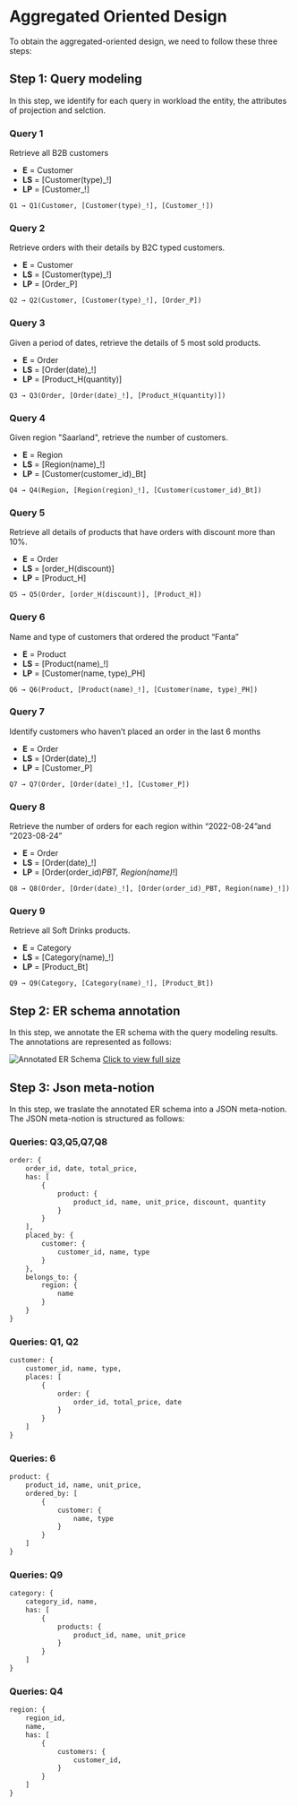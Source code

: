 # Aggregated Oriented Design

To obtain the aggregated-oriented design, we need to follow these three steps:

## Step 1: Query modeling
In this step, we identify for each query in workload the entity, the attributes of projection and selction. 

### Query 1
Retrieve all B2B customers

- **E** = <span class="text-red-600">Customer</span>
- **LS** = <span class="text-green-500 font-mono">[Customer(type)_!]</span>
- **LP** = <span class="text-blue-500 font-mono">[Customer_!]</span>

```
Q1 → Q1(Customer, [Customer(type)_!], [Customer_!])
```

### Query 2
Retrieve orders with their details by B2C typed customers.

- **E** = <span class="text-red-600">Customer</span>
- **LS** = <span class="text-green-500 font-mono">[Customer(type)_!]</span>
- **LP** = <span class="text-blue-500 font-mono">[Order_P]</span>


```
Q2 → Q2(Customer, [Customer(type)_!], [Order_P])
```

### Query 3
Given a period of dates, retrieve the details of 5 most sold products.

- **E** = <span class="text-red-600">Order</span>
- **LS** = <span class="text-green-500 font-mono">[Order(date)_!]</span>
- **LP** = <span class="text-blue-500 font-mono">[Product_H(quantity)]</span>


```
Q3 → Q3(Order, [Order(date)_!], [Product_H(quantity)])
```

### Query 4
Given region "Saarland", retrieve the number of customers.

- **E** = <span class="text-red-600">Region</span>
- **LS** = <span class="text-green-500 font-mono">[Region(name)_!]</span>
- **LP** = <span class="text-blue-500 font-mono">[Customer(customer_id)_Bt]</span>

```
Q4 → Q4(Region, [Region(region)_!], [Customer(customer_id)_Bt])
```


### Query 5
Retrieve all details of products that have orders with discount more than 10%.

- **E** = <span class="text-red-600">Order</span>
- **LS** = <span class="text-green-500 font-mono">[order_H(discount)]</span>
- **LP** = <span class="text-blue-500 font-mono">[Product_H]</span>

```
Q5 → Q5(Order, [order_H(discount)], [Product_H])
```


### Query 6
Name and type of customers that ordered the product “Fanta”  

- **E** = <span class="text-red-600">Product</span>
- **LS** = <span class="text-green-500 font-mono">[Product(name)_!]</span>
- **LP** = <span class="text-blue-500 font-mono">[Customer(name, type)_PH]</span>

```
Q6 → Q6(Product, [Product(name)_!], [Customer(name, type)_PH])
```

### Query 7
Identify customers who haven’t placed an order in the last 6 months

- **E** = <span class="text-red-600">Order</span>
- **LS** = <span class="text-green-500 font-mono">[Order(date)_!]</span>
- **LP** = <span class="text-blue-500 font-mono">[Customer_P]</span>

```
Q7 → Q7(Order, [Order(date)_!], [Customer_P])
```

### Query 8
Retrieve the number of orders for each region within “2022-08-24”and “2023-08-24”

- **E** = <span class="text-red-600">Order</span>
- **LS** = <span class="text-green-500 font-mono">[Order(date)_!]</span>
- **LP** = <span class="text-blue-500 font-mono">[Order(order_id)_PBT, Region(name)_!]</span>

```
Q8 → Q8(Order, [Order(date)_!], [Order(order_id)_PBT, Region(name)_!])
```

### Query 9
Retrieve all Soft Drinks products.

- **E** = <span class="text-red-600">Category</span>
- **LS** = <span class="text-green-500 font-mono">[Category(name)_!]</span>
- **LP** = <span class="text-blue-500 font-mono">[Product_Bt]</span>

```
Q9 → Q9(Category, [Category(name)_!], [Product_Bt])
```

## Step 2: ER schema annotation
In this step, we annotate the ER schema with the query modeling results. The annotations are represented as follows:


<img src="/images/er-schema-annotation.svg" alt="Annotated ER Schema" class="w-full h-auto">

<a href="/images/er-schema-annotation.svg" class="text-center" target="_blank" rel="noopener noreferrer">
  Click to view full size
</a>

## Step 3: Json meta-notion
In this step, we traslate the annotated ER schema into a JSON meta-notion. The JSON meta-notion is structured as follows:

### Queries: Q3,Q5,Q7,Q8

```txt
order: {
    order_id, date, total_price,
    has: [
        {
            product: {
                product_id, name, unit_price, discount, quantity
            }
        }
    ],
    placed_by: {
        customer: {
            customer_id, name, type
        }
    },
    belongs_to: {
        region: {
            name
        }
    }
}
```     

### Queries: Q1, Q2

```txt
customer: {
    customer_id, name, type, 
    places: [
        {
            order: {
                order_id, total_price, date
            }
        }
    ]
} 
```

### Queries: 6

```txt
product: { 
    product_id, name, unit_price, 
    ordered_by: [
        { 
            customer: {
                name, type
            }
        }
    ]
} 
```
### Queries: Q9

```txt
category: { 
    category_id, name, 
    has: [
        {
            products: {
                product_id, name, unit_price
            }
        }
    ]
}
```

### Queries: Q4

```txt
region: {
    region_id,
    name, 
    has: [
        {
            customers: {
                customer_id,
            }
        }
    ]
}
```
